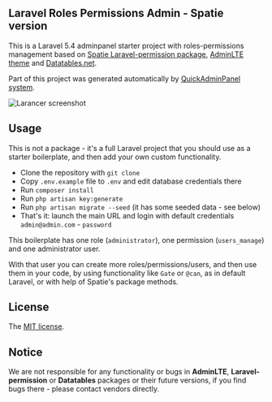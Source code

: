 ## Laravel Roles Permissions Admin - Spatie version

This is a Laravel 5.4 adminpanel starter project with roles-permissions management based on [Spatie Laravel-permission package](https://github.com/spatie/laravel-permission), [AdminLTE theme](https://adminlte.io/) and [Datatables.net](https://datatables.net).

Part of this project was generated automatically by [QuickAdminPanel system](https://quickadminpanel.com/).

![Larancer screenshot](http://webcoderpro.com/roles-permissions-manager-spatie.png)

## Usage

This is not a package - it's a full Laravel project that you should use as a starter boilerplate, and then add your own custom functionality.

- Clone the repository with `git clone`
- Copy `.env.example` file to `.env` and edit database credentials there
- Run `composer install`
- Run `php artisan key:generate`
- Run `php artisan migrate --seed` (it has some seeded data - see below)
- That's it: launch the main URL and login with default credentials `admin@admin.com` - `password`

This boilerplate has one role (`administrator`), one permission (`users_manage`) and one administrator user.

With that user you can create more roles/permissions/users, and then use them in your code, by using functionality like `Gate` or `@can`, as in default Laravel, or with help of Spatie's package methods.

## License

The [MIT license](http://opensource.org/licenses/MIT).

## Notice

We are not responsible for any functionality or bugs in **AdminLTE**, **Laravel-permission** or **Datatables** packages or their future versions, if you find bugs there - please contact vendors directly.